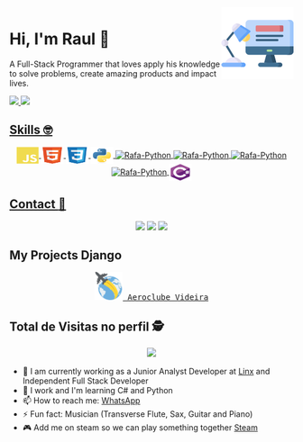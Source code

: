 <img src="readme-images/programer.png" align="right"/>

# Hi, I'm Raul 👋

A Full-Stack Programmer that loves apply his knowledge to solve problems, create amazing products and impact lives.

<div>
  <a href="https://github.com/rauldosS">
  <img height="180em" src="https://github-readme-stats.vercel.app/api?username=rauldosS&show_icons=true&theme=dracula&include_all_commits=true&count_private=true"/>
  <img height="180em" src="https://github-readme-stats.vercel.app/api/top-langs/?username=rauldosS&layout=compact&langs_count=7&theme=dracula"/>
</div>

<!-- ## Languages and Tools I currently use -->

## Skills :nerd_face:

<p align="center">
  <img align="center" alt="Rafa-Js" height="30" width="40" src="https://raw.githubusercontent.com/devicons/devicon/master/icons/javascript/javascript-plain.svg">
  <img align="center" alt="Rafa-HTML" height="30" width="40" src="https://raw.githubusercontent.com/devicons/devicon/master/icons/html5/html5-original.svg">
  <img align="center" alt="Rafa-CSS" height="30" width="40" src="https://raw.githubusercontent.com/devicons/devicon/master/icons/css3/css3-original.svg">
  <img align="center" alt="Rafa-Python" height="30" width="40" src="https://raw.githubusercontent.com/devicons/devicon/master/icons/python/python-original.svg">
  <img align="center" alt="Rafa-Python" height="30" width="40" src="https://icon-library.com/images/django-icon/django-icon-0.jpg">
  <img align="center" alt="Rafa-Python" height="30" width="40" src="https://icon-library.com/images/oracle-icon/oracle-icon-22.jpg">
  <img align="center" alt="Rafa-Python" height="30" width="40" src="https://upload.wikimedia.org/wikipedia/commons/thumb/9/9a/Visual_Studio_Code_1.35_icon.svg/1024px-Visual_Studio_Code_1.35_icon.svg.png">
  <img align="center" alt="Rafa-Python" height="30" width="40" src="https://upload.wikimedia.org/wikipedia/commons/thumb/5/59/Visual_Studio_Icon_2019.svg/2060px-Visual_Studio_Icon_2019.svg.png">
  <img align="center" alt="Rafa-Csharp" height="30" width="40" src="https://raw.githubusercontent.com/devicons/devicon/master/icons/csharp/csharp-original.svg">
</p>

<!-- ![logo](readme-images/html5.png)
![logo](readme-images/css3.png)
![logo](readme-images/javascript.png)
![logo](readme-images/python.png)
![logo](readme-images/django.png)
![logo](readme-images/database.png)
![logo](readme-images/java.png)
![logo](readme-images/eclipse.png)
![logo](readme-images/github.png)
![logo](readme-images/vscode.png) -->
  
## Contact :iphone:
 
<p align="center">
  <!-- <a href="https://www.youtube.com/channel/UC_-uuuZbY0AAt9CViNzvc-Q" target="_blank"><img src="https://img.shields.io/badge/YouTube-FF0000?style=for-the-badge&logo=youtube&logoColor=white" target="_blank"></a> -->
  <a href="https://www.instagram.com/rauldossmoraes/" target="_blank"><img src="https://img.shields.io/badge/-Instagram-%23E4405F?style=for-the-badge&logo=instagram&logoColor=white" target="_blank"></a>
 	<!-- <a href="https://www.twitch.tv/rafaballerinii" target="_blank"><img src="https://img.shields.io/badge/Twitch-9146FF?style=for-the-badge&logo=twitch&logoColor=white" target="_blank"></a> -->
  <!-- <a href="https://discord.gg/pDbY76q8Qf" target="_blank"><img src="https://img.shields.io/badge/Discord-7289DA?style=for-the-badge&logo=discord&logoColor=white" target="_blank"></a>  -->
  <a href = "mailto:rauldosS.moraes@gmail.com"><img src="https://img.shields.io/badge/-Gmail-%23333?style=for-the-badge&logo=gmail&logoColor=white" target="_blank"></a>
  <a href="https://www.linkedin.com/in/raulmoraes" target="_blank"><img src="https://img.shields.io/badge/-LinkedIn-%230077B5?style=for-the-badge&logo=linkedin&logoColor=white" target="_blank"></a> 
  
  <!-- ![Snake animation](https://github.com/rafaballerini/rafaballerini/blob/output/github-contribution-grid-snake.svg) -->
</p>

## My Projects Django

<div align="center">
  <kbd>
    <a href="https://www.aeroclubevideira.com.br/">
        <img src="readme-images/globe.png" width='50px' style='background-color: transparent;'/>
        Aeroclube Videira
    </a>
  </kbd>
</div>

## Total de Visitas no perfil :detective: <br>
<p align="center"> 
    <img alingn="center" src="https://profile-counter.glitch.me/rauldosS/count.svg" />
</p>

</p>

- 🔭 I am currently working as a Junior Analyst Developer at [Linx](https://www.linx.com.br/) and Independent Full Stack Developer
- 🌱 I work and I'm learning C# and Python
- 📫 How to reach me: [WhatsApp](https://api.whatsapp.com/send?phone=5549991781296&text=Enviar%20mensagem%20para%20Raul)
- ⚡ Fun fact: Musician (Transverse Flute, Sax, Guitar and Piano)
- 🎮 Add me on steam so we can play something together [Steam](https://steamcommunity.com/id/raulmoraes/)
